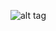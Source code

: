 ![alt tag](https://raw.githubusercontent.com/core2kx/trail-finder-2-chassis/master/trail-finder-2-chassis.png)
